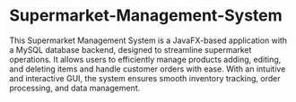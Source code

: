 # Supermarket-Management-System
This Supermarket Management System is a JavaFX-based application with a MySQL database backend, designed to streamline supermarket operations. It allows users to efficiently manage products adding, editing, and deleting items and handle customer orders with ease. With an intuitive and interactive GUI, the system ensures smooth inventory tracking, order processing, and data management.
